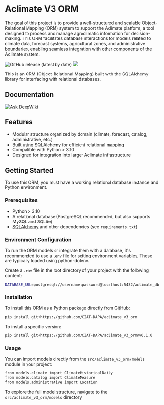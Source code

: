 # Aclimate V3 ORM

The goal of this project is to provide a well-structured and scalable Object-Relational Mapping (ORM) system to support the Aclimate platform, a tool designed to process and manage agroclimatic information for decision-making. This ORM facilitates database interactions for models related to climate data, forecast systems, agricultural zones, and administrative boundaries, enabling seamless integration with other components of the Aclimate system.

![GitHub release (latest by date)](https://img.shields.io/github/v/release/CIAT-DAPA/aclimate_v3_orm) ![](https://img.shields.io/github/v/tag/CIAT-DAPA/aclimate_v3_orm)

This is an ORM (Object-Relational Mapping) built with the SQLAlchemy library for interfacing with relational databases.

## Documentation

[![Ask DeepWiki](https://deepwiki.com/badge.svg)](https://deepwiki.com/CIAT-DAPA/aclimate_v3_orm)

## Features

- Modular structure organized by domain (climate, forecast, catalog, administrative, etc.)
- Built using SQLAlchemy for efficient relational mapping
- Compatible with Python > 3.10
- Designed for integration into larger Aclimate infrastructure

## Getting Started

To use this ORM, you must have a working relational database instance and Python environment.

### Prerequisites

- Python > 3.10
- A relational database (PostgreSQL recommended, but also supports MySQL and SQLite)
- [SQLAlchemy](https://www.sqlalchemy.org/) and other dependencies (see `requirements.txt`)

### Environment Configuration

To run the ORM models or integrate them with a database, it's recommended to use a `.env` file for setting environment variables. These are typically loaded using python-dotenv.

Create a `.env` file in the root directory of your project with the following content:

```bash
DATABASE_URL=postgresql://username:password@localhost:5432/aclimate_db
```

### Installation

To install this ORM as a Python package directly from GitHub:

```bash
pip install git+https://github.com/CIAT-DAPA/aclimate_v3_orm
```

To install a specific version:

```bash
pip install git+https://github.com/CIAT-DAPA/aclimate_v3_orm@v0.1.0
```

### Usage

You can import models directly from the `src/aclimate_v3_orm/models` module in your project:

```bash
from models.climate import ClimateHistoricalDaily
from models.catalog import ClimateMeasure
from models.administrative import Location
```

To explore the full model structure, navigate to the `src/aclimate_v3_orm/models` directory.
